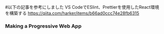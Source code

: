 #以下の記事を参考にしました
VS CodeでESlint、Prettierを使用したReact環境を構築する
https://qiita.com/harker/items/b66ad0ccc74e28fb6315
### Making a Progressive Web App
